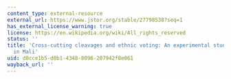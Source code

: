 ```yaml
---
content_type: external-resource
external_url: https://www.jstor.org/stable/27798538?seq=1
has_external_license_warning: true
license: https://en.wikipedia.org/wiki/All_rights_reserved
status: ''
title: 'Cross-cutting cleavages and ethnic voting: An experimental study of cousinage
  in Mali'
uid: d0cce1b5-d0b1-4348-8096-207942f8e061
wayback_url: ''
---
```

